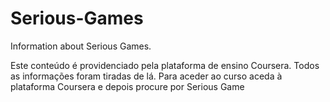 # Serious-Games
 Information about Serious Games.

 Este conteúdo é providenciado pela plataforma de ensino Coursera.
 Todos as informações foram tiradas de lá.
 Para aceder ao curso aceda à plataforma Coursera e depois procure por Serious Game
